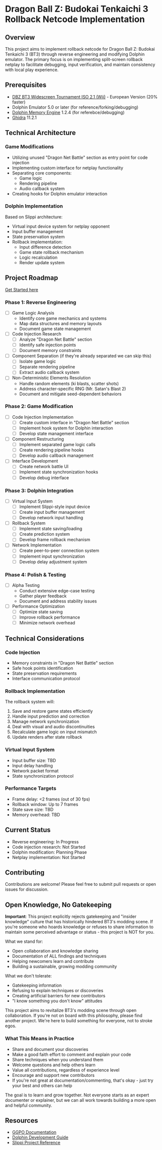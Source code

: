# Dragon Ball Z: Budokai Tenkaichi 3 Rollback Netcode Implementation

## Overview
This project aims to implement rollback netcode for Dragon Ball Z: Budokai Tenkaichi 3 (BT3) through reverse engineering and modifying Dolphin emulator. The primary focus is on implementing split-screen rollback netplay to facilitate debugging, input verification, and maintain consistency with local play experience.

## Prerequisites
- [DBZ BT3 Widescreen Tournament ISO 2.1 (Wii)](https://docs.google.com/document/d/1v6EnaYr624Dz-MyNXEdFoJ5FKPLhvAWD08rmHATL3uc/edit?tab=t.0#heading=h.uicrin9d2ldj) - European Version (20% faster)
- Dolphin Emulator 5.0 or later (for reference/forking/debugging)
- [Dolphin Memory Engine](https://github.com/aldelaro5/dolphin-memory-engine) 1.2.4 (for referebce/debugging)
- [Ghidra](https://ghidra-sre.org) 11.2.1

## Technical Architecture

### Game Modifications
- Utilizing unused "Dragon Net Battle" section as entry point for code injection
- Implementing custom interface for netplay functionality
- Separating core components:
  - Game logic
  - Rendering pipeline
  - Audio callback system
- Creating hooks for Dolphin emulator interaction

### Dolphin Implementation
Based on Slippi architecture:
- Virtual input device system for netplay opponent
- Input buffer management
- State preservation system
- Rollback implementation:
  - Input difference detection
  - Game state rollback mechanism
  - Logic recalculation
  - Render update system

## Project Roadmap

[Get Started here](path_to_doc)

### Phase 1: Reverse Engineering
- [ ] Game Logic Analysis
  - Identify core game mechanics and systems
  - Map data structures and memory layouts
  - Document game state management
- [ ] Code Injection Research
  - [ ] Analyze "Dragon Net Battle" section
  - [ ] Identify safe injection points
  - [ ] Document memory constraints
- [ ] Component Separation (if they're already separated we can skip this)
  - [ ] Isolate game logic
  - [ ] Separate rendering pipeline
  - [ ] Extract audio callback system
- [ ] Non-Deterministic Elements Resolution
  - Handle random elements (ki blasts, scatter shots)
  - Address character-specific RNG (Mr. Satan's Blast 2)
  - Document and mitigate seed-dependent behaviors

### Phase 2: Game Modification
- [ ] Code Injection Implementation
  - [ ] Create custom interface in "Dragon Net Battle" section
  - [ ] Implement hook system for Dolphin interaction
  - [ ] Develop state management interface
- [ ] Component Restructuring
  - [ ] Implement separated game logic calls
  - [ ] Create rendering pipeline hooks
  - [ ] Develop audio callback management
- [ ] Interface Development
  - [ ] Create network battle UI
  - [ ] Implement state synchronization hooks
  - [ ] Develop debug interface

### Phase 3: Dolphin Integration
- [ ] Virtual Input System
  - [ ] Implement Slippi-style input device
  - [ ] Create input buffer management
  - [ ] Develop network input handling
- [ ] Rollback System
  - [ ] Implement state saving/loading
  - [ ] Create prediction system
  - [ ] Develop frame rollback mechanism
- [ ] Network Implementation
  - [ ] Create peer-to-peer connection system
  - [ ] Implement input synchronization
  - [ ] Develop delay adjustment system

### Phase 4: Polish & Testing
- [ ] Alpha Testing
  - Conduct extensive edge-case testing
  - Gather player feedback
  - Document and address stability issues
- [ ] Performance Optimization
  - [ ] Optimize state saving
  - [ ] Improve rollback performance
  - [ ] Minimize network overhead

## Technical Considerations

### Code Injection
- Memory constraints in "Dragon Net Battle" section
- Safe hook points identification
- State preservation requirements
- Interface communication protocol

### Rollback Implementation
The rollback system will:
1. Save and restore game states efficiently
2. Handle input prediction and correction
3. Manage network synchronization
4. Deal with visual and audio discontinuities
5. Recalculate game logic on input mismatch
6. Update renders after state rollback

### Virtual Input System
- Input buffer size: TBD
- Input delay handling
- Network packet format
- State synchronization protocol

### Performance Targets
- Frame delay: <2 frames (out of 30 fps)
- Rollback window: Up to 7 frames
- State save size: TBD
- Memory overhead: TBD

## Current Status
- Reverse engineering: In Progress
- Code injection research: Not Started
- Dolphin modification: Planning Phase
- Netplay implementation: Not Started

## Contributing
Contributions are welcome! Please feel free to submit pull requests or open issues for discussion.


## Open Knowledge, No Gatekeeping

**Important**: This project explicitly rejects gatekeeping and "insider knowledge" culture that has historically hindered BT3's modding scene. If you're someone who hoards knowledge or refuses to share information to maintain some perceived advantage or status - this project is NOT for you. 

What we stand for:
- Open collaboration and knowledge sharing
- Documentation of ALL findings and techniques
- Helping newcomers learn and contribute
- Building a sustainable, growing modding community

What we don't tolerate:
- Gatekeeping information
- Refusing to explain techniques or discoveries
- Creating artificial barriers for new contributors
- "I know something you don't know" attitudes

This project aims to revitalize BT3's modding scene through open collaboration. If you're not on board with this philosophy, please find another project. We're here to build something for everyone, not to stroke egos.

### What This Means in Practice
- Share and document your discoveries
- Make a good faith effort to comment and explain your code
- Share techniques when you understand them
- Welcome questions and help others learn
- Value all contributions, regardless of experience level
- Encourage and support new contributors
- If you're not great at documentation/commenting, that's okay - just try your best and others can help

The goal is to learn and grow together. Not everyone starts as an expert documenter or explainer, but we can all work towards building a more open and helpful community.


## Resources
- [GGPO Documentation](https://github.com/pond3r/ggpo)
- [Dolphin Development Guide](https://dolphin-emu.org/docs/guides/)
- [Slippi Project Reference](https://github.com/project-slippi)